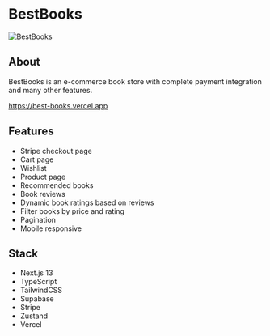 # BestBooks

![BestBooks](https://www.jonathanfwong.com/assets/bestbooks2.PNG "ViewTube")

## About
BestBooks is an e-commerce book store with complete payment integration and many other features.

https://best-books.vercel.app

## Features
* Stripe checkout page
* Cart page
* Wishlist
* Product page
* Recommended books
* Book reviews
* Dynamic book ratings based on reviews
* Filter books by price and rating
* Pagination
* Mobile responsive

## Stack
* Next.js 13
* TypeScript
* TailwindCSS
* Supabase
* Stripe
* Zustand
* Vercel
